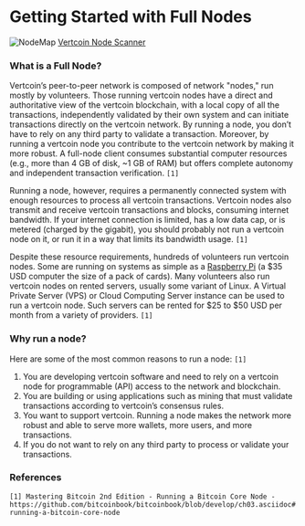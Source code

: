 # Getting Started with Full Nodes

![NodeMap](https://i.imgur.com/rzj5SU2.png)
[Vertcoin Node Scanner](https://scanner.vertcoin.org/nodes) 

### What is a Full Node?

Vertcoin’s peer-to-peer network is composed of network "nodes," run mostly by volunteers. Those running vertcoin nodes have a direct and authoritative view of the vertcoin blockchain, with a local copy of all the transactions, independently validated by their own system and can initiate transactions directly on the vertcoin network. By running a node, you don’t have to rely on any third party to validate a transaction. Moreover, by running a vertcoin node you contribute to the vertcoin network by making it more robust. A full-node client consumes substantial computer resources (e.g., more than 4 GB of disk, ~1 GB of RAM) but offers complete autonomy and independent transaction verification. `[1]`

Running a node, however, requires a permanently connected system with enough resources to process all vertcoin transactions. Vertcoin nodes also transmit and receive vertcoin transactions and blocks, consuming internet bandwidth. If your internet connection is limited, has a low data cap, or is metered (charged by the gigabit), you should probably not run a vertcoin node on it, or run it in a way that limits its bandwidth usage. `[1]`

Despite these resource requirements, hundreds of volunteers run vertcoin nodes. Some are running on systems as simple as a [Raspberry Pi](/FullNodes/raspberry-pi/) (a $35 USD computer the size of a pack of cards). Many volunteers also run vertcoin nodes on rented servers, usually some variant of Linux. A Virtual Private Server (VPS) or Cloud Computing Server instance can be used to run a vertcoin node. Such servers can be rented for $25 to $50 USD per month from a variety of providers. `[1]`

### Why run a node?

Here are some of the most common reasons to run a node: `[1]`

1. You are developing vertcoin software and need to rely on a vertcoin node for programmable (API) access to the network and blockchain.
2. You are building or using applications such as mining that must validate transactions according to vertcoin’s consensus rules.
3. You want to support vertcoin. Running a node makes the network more robust and able to serve more wallets, more users, and more transactions.
4. If you do not want to rely on any third party to process or validate your transactions.

### References 
`[1] Mastering Bitcoin 2nd Edition - Running a Bitcoin Core Node - https://github.com/bitcoinbook/bitcoinbook/blob/develop/ch03.asciidoc#running-a-bitcoin-core-node`
